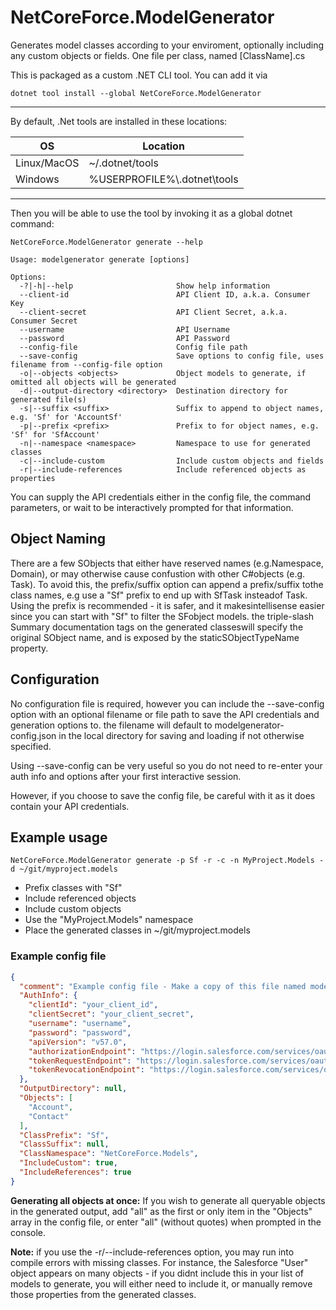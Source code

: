 # NetCoreForce.ModelGenerator  

Generates model classes according to your enviroment, optionally including any custom objects or fields. One file per class, named [ClassName].cs

This is packaged as a custom .NET CLI tool. You can add it via
```
dotnet tool install --global NetCoreForce.ModelGenerator
```

----
By default, .Net tools are installed in these locations:

OS|Location
----|----
Linux/MacOS | ~/.dotnet/tools
Windows | %USERPROFILE%\\.dotnet\tools
----

Then you will be able to use the tool by invoking it as a global dotnet command:
```
NetCoreForce.ModelGenerator generate --help

Usage: modelgenerator generate [options]

Options:
  -?|-h|--help                       Show help information
  --client-id                        API Client ID, a.k.a. Consumer Key
  --client-secret                    API Client Secret, a.k.a. Consumer Secret
  --username                         API Username
  --password                         API Password
  --config-file                      Config file path
  --save-config                      Save options to config file, uses filename from --config-file option
  -o|--objects <objects>             Object models to generate, if omitted all objects will be generated
  -d|--output-directory <directory>  Destination directory for generated file(s)
  -s|--suffix <suffix>               Suffix to append to object names, e.g. 'Sf' for 'AccountSf'
  -p|--prefix <prefix>               Prefix to for object names, e.g. 'Sf' for 'SfAccount'
  -n|--namespace <namespace>         Namespace to use for generated classes
  -c|--include-custom                Include custom objects and fields
  -r|--include-references            Include referenced objects as properties
```
You can supply the API credentials either in the config file, the command parameters, or wait to be interactively prompted for that information.

## Object Naming

There are a few SObjects that either have reserved names (e.g.Namespace, Domain), or may otherwise cause confustion with other C#objects (e.g. Task).
To avoid this, the prefix/suffix option can append a prefix/suffix tothe class names, e.g use a "Sf" prefix to end up with SfTask insteadof Task.
Using the prefix is recommended - it is safer, and it makesintellisense easier since you can start with "Sf" to filter the SFobject models.
the triple-slash Summary documentation tags on the generated classeswill specify the original SObject name, and is exposed by the staticSObjectTypeName property.

## Configuration

No configuration file is required, however you can include the --save-config option with an optional filename or file path to save the API credentials and generation options to. the filename will default to modelgenerator-config.json in the local directory for saving and loading if not otherwise specified.  

Using --save-config can be very useful so you do not need to re-enter your auth info and options after your first interactive session.

However, if you choose to save the config file, be careful with it as it does contain your API credentials.

## Example usage
  ```
  NetCoreForce.ModelGenerator generate -p Sf -r -c -n MyProject.Models -d ~/git/myproject.models 
  ```
  * Prefix classes with "Sf"
  * Include referenced objects
  * Include custom objects
  * Use the "MyProject.Models" namespace
  * Place the generated classes in ~/git/myproject.models

### Example config file
```json
{
  "comment": "Example config file - Make a copy of this file named modegenerator_config.json with your login info",
  "AuthInfo": {    
    "clientId": "your_client_id",
    "clientSecret": "your_client_secret",
    "username": "username",
    "password": "password",
    "apiVersion": "v57.0",
    "authorizationEndpoint": "https://login.salesforce.com/services/oauth2/authorize",
    "tokenRequestEndpoint": "https://login.salesforce.com/services/oauth2/token",
    "tokenRevocationEndpoint": "https://login.salesforce.com/services/oauth2/revoke"
  },
  "OutputDirectory": null,
  "Objects": [
    "Account",
    "Contact"
  ],
  "ClassPrefix": "Sf",
  "ClassSuffix": null,
  "ClassNamespace": "NetCoreForce.Models",
  "IncludeCustom": true,
  "IncludeReferences": true
}
```

**Generating all objects at once:** If you wish to generate all queryable objects in the generated output, add "all" as the first or only item in the "Objects" array in the config file, or enter "all" (without quotes) when prompted in the console.

**Note:** if you use the -r/--include-references option, you may run into compile errors with missing classes. For instance, the Salesforce "User" object appears on many objects - if you didnt include this in your list of models to generate, you will either need to include it, or manually remove those properties from the generated classes.
